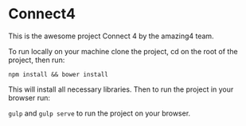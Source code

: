# Connect4

This is the awesome project Connect 4 by the amazing4 team. 

To run locally on your machine clone the project, cd on the root of the project, then run:
```
npm install && bower install
```
This will install all necessary libraries. Then to run the project in your browser run:

``` gulp ``` and ```gulp serve``` to run the project on your browser.
